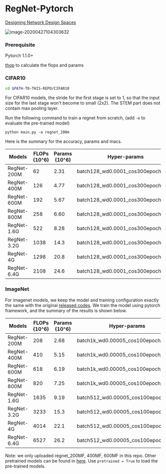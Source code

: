 # RegNet-Pytorch

[Designing Network Design Spaces](https://arxiv.org/pdf/2003.13678.pdf) 

![image-20200427104303632](figs/image-20200427104303632.png)

### Prerequisite 

Pytorch 1.1.0+

[thop](https://github.com/Lyken17/pytorch-OpCounter) to calculate the flops and params

### CIFAR10

```bash
cd $PATH-TO-THIS-REPO/CIFAR10
```

For CIFAR10 models, the stride for the first stage is set to 1, so that the input size for the last stage won't become to small (2x2). The STEM part does not contain max pooling layer. 

Run the following command to train a regnet from scratch, (add `-e` to evaluate the pre-trained model) 

```bas
python main.py -a regnet_200m 
```

Here is the summary for the accuracy, params and macs. 

| Models      | FLOPs (10^6) | Params (10^6) | Hyper-params                        | Accuracy |
| ----------- | ------------ | ------------- | ----------------------------------- | -------- |
| RegNet-200M | 62           | 2.31          | batch128_wd0.0001_cos300epoch_lr0.1 | 93.58    |
| RegNet-400M | 126          | 4.77          | batch128_wd0.0001_cos300epoch_lr0.1 | 94.15    |
| RegNet-600M | 192          | 5.67          | batch128_wd0.0001_cos300epoch_lr0.1 | 94.73    |
| RegNet-800M | 258          | 6.60          | batch128_wd0.0001_cos300epoch_lr0.1 | 95.01    |
| RegNet-1.6G | 522          | 8.28          | batch128_wd0.0001_cos300epoch_lr0.1 | 95.45    |
| RegNet-3.2G | 1038         | 14.3          | batch128_wd0.0001_cos300epoch_lr0.1 | 95.53    |
| RegNet-4G   | 1298         | 20.8          | batch128_wd0.0001_cos300epoch_lr0.1 | 95.69    |
| RegNet-6.4G | 2108         | 24.6          | batch128_wd0.0001_cos300epoch_lr0.1 | 96.20    |

### ImageNet

For imagenet models, we keep the model and training configuration exactly the same with the original [released codes](https://github.com/facebookresearch/pycls). We train the model using pytorch framework,  and the summary of the results is shown below.

| Models      | FLOPs (10^6) | Params (10^6) | Hyper-params                         | Accuracy (Paper) | Accuracy (Ours) |
| ----------- | ------------ | ------------- | ------------------------------------ | ---------------- | --------------- |
| RegNet-200M | 208          | 2.68          | batch1k_wd0.00005_cos100epoch_lr0.8  | 68.9             | 68.1            |
| RegNet-400M | 410          | 5.15          | batch1k_wd0.00005_cos100epoch_lr0.8  | 72.7             | 72.24           |
| RegNet-600M | 618          | 6.19          | batch1k_wd0.00005_cos100epoch_lr0.8  | 74.1             | 73.94           |
| RegNet-800M | 820          | 7.25          | batch1k_wd0.00005_cos100epoch_lr0.8  | 75.2             | 75.13           |
| RegNet-1.6G | 1635         | 9.19          | batch512_wd0.00005_cos100epoch_lr0.4 | 77.0             | 77.09           |
| RegNet-3.2G | 3233         | 15.3          | batch512_wd0.00005_cos100epoch_lr0.4 | 78.3             | 78.54           |
| RegNet-4G   | 4014         | 22.1          | batch512_wd0.00005_cos100epoch_lr0.4 | 78.6             | 79.09           |
| RegNet-6.4G | 6527         | 26.2          | batch512_wd0.00005_cos100epoch_lr0.4 | 79.2             | 79.36           |

Note: we only uploaded regnet_200MF, 400MF, 600MF in this repo. Other pretrained models can be found in [here](https://drive.google.com/open?id=1lbIBzQNW2CqbmnbAkY8DM5apzq_YXWFc). Use `pretrained = True`  to load the pre-trained models. 